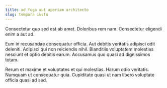 ```yaml
---
title: ad fuga aut aperiam architecto
slug: tempora iusto
---
```


Consectetur quo sed est ab amet. Doloribus rem nam. Consectetur eligendi enim a aut ad.

Eum in recusandae consequatur officia. Aut debitis veritatis adipisci odit deleniti. Adipisci qui non reiciendis nihil. Blanditiis voluptatem molestias nesciunt et optio debitis earum. Accusamus quo quasi ad dignissimos totam.

Rerum et maxime et voluptates et qui molestias. Harum odio veritatis. Numquam ut consequatur quia. Cupiditate quasi ut nam libero voluptate officia quasi ad sed.
